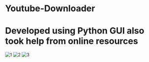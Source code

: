 # Youtube-Downloader
# Developed using Python GUI also took help from online resources
![1](https://github.com/aurnabnil66/Youtube-Downloader/assets/105810364/cc2dd4ad-d1e6-4413-b978-5f18d7fdbd47)
![2](https://github.com/aurnabnil66/Youtube-Downloader/assets/105810364/0bcb82c6-69be-49e2-a9df-a88f0c1e38e4)
![3](https://github.com/aurnabnil66/Youtube-Downloader/assets/105810364/d98c3ba9-f9ad-4778-ad54-0facdac11af6)

